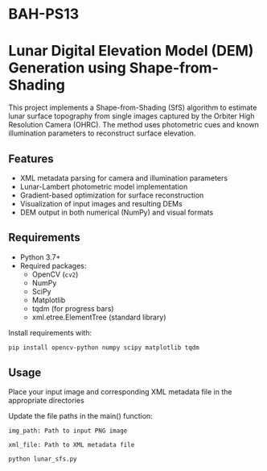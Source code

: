 # BAH-PS13

# Lunar Digital Elevation Model (DEM) Generation using Shape-from-Shading

This project implements a Shape-from-Shading (SfS) algorithm to estimate lunar surface topography from single images captured by the Orbiter High Resolution Camera (OHRC). The method uses photometric cues and known illumination parameters to reconstruct surface elevation.

## Features

- XML metadata parsing for camera and illumination parameters
- Lunar-Lambert photometric model implementation
- Gradient-based optimization for surface reconstruction
- Visualization of input images and resulting DEMs
- DEM output in both numerical (NumPy) and visual formats

## Requirements

- Python 3.7+
- Required packages:
  - OpenCV (`cv2`)
  - NumPy
  - SciPy
  - Matplotlib
  - tqdm (for progress bars)
  - xml.etree.ElementTree (standard library)

Install requirements with:
```bash
pip install opencv-python numpy scipy matplotlib tqdm
```

## Usage

Place your input image and corresponding XML metadata file in the appropriate directories

Update the file paths in the main() function:

    img_path: Path to input PNG image

    xml_file: Path to XML metadata file

```bash
python lunar_sfs.py
```


